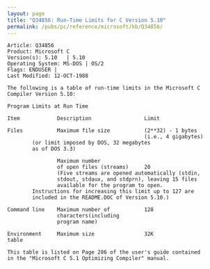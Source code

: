 ```yaml
---
layout: page
title: "Q34856: Run-Time Limits for C Version 5.10"
permalink: /pubs/pc/reference/microsoft/kb/Q34856/
---
```


	Article: Q34856
	Product: Microsoft C
	Version(s): 5.10   | 5.10
	Operating System: MS-DOS | OS/2
	Flags: ENDUSER |
	Last Modified: 12-OCT-1988
	
	The following is a table of run-time limits in the Microsoft C
	Compiler Version 5.10:
	
	Program Limits at Run Time
	
	Item            Description                 Limit
	
	Files           Maximum file size           (2**32) - 1 bytes
	                                            (i.e., 4 gigabytes)
	        (or limit imposed by DOS, 32 megabytes
	        as of DOS 3.3)
	
	                Maximum number
	                of open files (streams)     20
	                (Five streams are opened automatically (stdin,
	                stdout, stdaux, and stdprn), leaving 15 files
	                available for the program to open.
	        Instructions for increasing this limit up to 127 are
	        included in the README.DOC of Version 5.10.)
	
	Command line    Maximum number of           128
	                characters(including
	                program name)
	
	Environment     Maximum size                32K
	table
	
	This table is listed on Page 286 of the user's guide contained
	in the "Microsoft C 5.1 Optimizing Compiler" manual.
